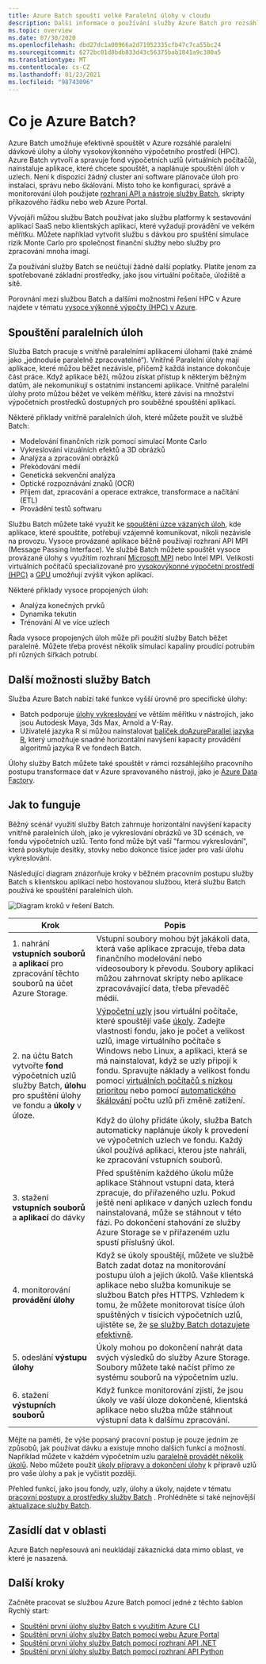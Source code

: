 ```yaml
---
title: Azure Batch spouští velké Paralelní úlohy v cloudu
description: Další informace o používání služby Azure Batch pro rozsáhlé paralelní úlohy a úlohy v prostředí HPC.
ms.topic: overview
ms.date: 07/30/2020
ms.openlocfilehash: dbd27dc1a00966a2d71952335cfb47c7ca55bc24
ms.sourcegitcommit: 6272bc01d8bdb833d43c56375bab1841a9c380a5
ms.translationtype: MT
ms.contentlocale: cs-CZ
ms.lasthandoff: 01/23/2021
ms.locfileid: "98743096"
---
```

# <a name="what-is-azure-batch"></a>Co je Azure Batch?

Azure Batch umožňuje efektivně spouštět v Azure rozsáhlé paralelní dávkové úlohy a úlohy vysokovýkonného výpočetního prostředí (HPC). Azure Batch vytvoří a spravuje fond výpočetních uzlů (virtuálních počítačů), nainstaluje aplikace, které chcete spouštět, a naplánuje spouštění úloh v uzlech. Není k dispozici žádný cluster ani software plánovače úloh pro instalaci, správu nebo škálování. Místo toho ke konfiguraci, správě a monitorování úloh použijete [rozhraní API a nástroje služby Batch](batch-apis-tools.md), skripty příkazového řádku nebo web Azure Portal.

Vývojáři můžou službu Batch používat jako službu platformy k sestavování aplikací SaaS nebo klientských aplikací, které vyžadují provádění ve velkém měřítku. Můžete například vytvořit službu s dávkou pro spuštění simulace rizik Monte Carlo pro společnost finanční služby nebo služby pro zpracování mnoha imagí.

Za používání služby Batch se neúčtují žádné další poplatky. Platíte jenom za spotřebované základní prostředky, jako jsou virtuální počítače, úložiště a sítě.

Porovnání mezi službou Batch a dalšími možnostmi řešení HPC v Azure najdete v tématu [vysoce výkonné výpočty (HPC) v Azure](/azure/architecture/topics/high-performance-computing/).

## <a name="run-parallel-workloads"></a>Spouštění paralelních úloh

Služba Batch pracuje s vnitřně paralelními aplikacemi úlohami (také známé jako „jednoduše paralelně zpracovatelné“). Vnitřně Paralelní úlohy mají aplikace, které můžou běžet nezávisle, přičemž každá instance dokončuje část práce. Když aplikace běží, můžou získat přístup k některým běžným datům, ale nekomunikují s ostatními instancemi aplikace. Vnitřně paralelní úlohy proto můžou běžet ve velkém měřítku, které závisí na množství výpočetních prostředků dostupných pro souběžné spouštění aplikací.

Některé příklady vnitřně paralelních úloh, které můžete použít ve službě Batch:

- Modelování finančních rizik pomocí simulací Monte Carlo
- Vykreslování vizuálních efektů a 3D obrázků
- Analýza a zpracování obrázků
- Překódování médií
- Genetická sekvenční analýza
- Optické rozpoznávání znaků (OCR)
- Příjem dat, zpracování a operace extrakce, transformace a načítání (ETL)
- Provádění testů softwaru

Službu Batch můžete také využít ke [spouštění úzce vázaných úloh](batch-mpi.md), kde aplikace, které spouštíte, potřebují vzájemně komunikovat, nikoli nezávisle na provozu. Vysoce provázané aplikace běžně používají rozhraní API MPI (Message Passing Interface). Ve službě Batch můžete spouštět vysoce provázané úlohy s využitím rozhraní [Microsoft MPI](/message-passing-interface/microsoft-mpi) nebo Intel MPI. Velikosti virtuálních počítačů specializované pro [vysokovýkonné výpočetní prostředí (HPC)](../virtual-machines/sizes-hpc.md) a [GPU](../virtual-machines/sizes-gpu.md) umožňují zvýšit výkon aplikací.

Některé příklady vysoce propojených úloh:

- Analýza konečných prvků
- Dynamika tekutin
- Trénování AI ve více uzlech

Řada vysoce propojených úloh může při použití služby Batch běžet paralelně. Můžete třeba provést několik simulací kapaliny proudící potrubím při různých šířkách potrubí.

## <a name="additional-batch-capabilities"></a>Další možnosti služby Batch

Služba Azure Batch nabízí také funkce vyšší úrovně pro specifické úlohy:

- Batch podporuje [úlohy vykreslování](batch-rendering-service.md) ve větším měřítku v nástrojích, jako jsou Autodesk Maya, 3ds Max, Arnold a V-Ray. 
- Uživatelé jazyka R si můžou nainstalovat [balíček doAzureParallel jazyka R](https://github.com/Azure/doAzureParallel), který umožňuje snadné horizontální navýšení kapacity provádění algoritmů jazyka R ve fondech Batch.

Úlohy služby Batch můžete také spouštět v rámci rozsáhlejšího pracovního postupu transformace dat v Azure spravovaného nástroji, jako je [Azure Data Factory](../data-factory/transform-data-using-dotnet-custom-activity.md).

## <a name="how-it-works"></a>Jak to funguje

Běžný scénář využití služby Batch zahrnuje horizontální navýšení kapacity vnitřně paralelních úloh, jako je vykreslování obrázků ve 3D scénách, ve fondu výpočetních uzlů. Tento fond může být vaší "farmou vykreslování", která poskytuje desítky, stovky nebo dokonce tisíce jader pro vaši úlohu vykreslování.

Následující diagram znázorňuje kroky v běžném pracovním postupu služby Batch s klientskou aplikací nebo hostovanou službou, která službu Batch používá ke spouštění paralelních úloh.

![Diagram kroků v řešení Batch.](./media/batch-technical-overview/tech_overview_03.png)

|Krok  |Popis  |
|---------|---------|
|1. nahrání **vstupních souborů** a **aplikací** pro zpracování těchto souborů na účet Azure Storage.     |Vstupní soubory mohou být jakákoli data, která vaše aplikace zpracuje, třeba data finančního modelování nebo videosoubory k převodu. Soubory aplikací můžou zahrnovat skripty nebo aplikace zpracovávající data, třeba převaděč médií.|
|2. na účtu Batch vytvořte **fond** výpočetních uzlů služby Batch, **úlohu** pro spuštění úlohy ve fondu a **úkoly** v úloze.     | [Výpočetní uzly](nodes-and-pools.md) jsou virtuální počítače, které spouštějí vaše [úkoly](jobs-and-tasks.md). Zadejte vlastnosti fondu, jako je počet a velikost uzlů, image virtuálního počítače s Windows nebo Linux, a aplikaci, která se má nainstalovat, když se uzly připojí k fondu. Spravujte náklady a velikost fondu pomocí [virtuálních počítačů s nízkou prioritou](batch-low-pri-vms.md) nebo pomocí [automatického škálování](batch-automatic-scaling.md) počtu uzlů při změně zatížení. <br/><br/>Když do úlohy přidáte úkoly, služba Batch automaticky naplánuje úkoly k provedení ve výpočetních uzlech ve fondu. Každý úkol používá aplikaci, kterou jste nahráli, ke zpracování vstupních souborů. |
|3. stažení **vstupních souborů** a **aplikací** do dávky     |Před spuštěním každého úkolu může aplikace Stáhnout vstupní data, která zpracuje, do přiřazeného uzlu. Pokud ještě není aplikace v daných uzlech fondu nainstalovaná, může se stáhnout v této fázi. Po dokončení stahování ze služby Azure Storage se v přiřazeném uzlu spustí příslušný úkol.|
|4. monitorování **provádění úlohy**     |Když se úkoly spouštějí, můžete ve službě Batch zadat dotaz na monitorování postupu úloh a jejich úkolů. Vaše klientská aplikace nebo služba komunikuje se službou Batch přes HTTPS. Vzhledem k tomu, že můžete monitorovat tisíce úloh spuštěných v tisících výpočetních uzlů, ujistěte se, že [se služby Batch dotazujete efektivně](batch-efficient-list-queries.md).|
|5. odeslání **výstupu úlohy**     |Úkoly mohou po dokončení nahrát data svých výsledků do služby Azure Storage. Soubory můžete také načíst přímo ze systému souborů na výpočetním uzlu.|
|6. stažení **výstupních souborů**     |Když funkce monitorování zjistí, že jsou úkoly ve vaší úloze dokončené, klientská aplikace nebo služba může stáhnout výstupní data k dalšímu zpracování.|

Mějte na paměti, že výše popsaný pracovní postup je pouze jedním ze způsobů, jak používat dávku a existuje mnoho dalších funkcí a možností. Například můžete v každém výpočetním uzlu [paralelně provádět několik úkolů](batch-parallel-node-tasks.md). Nebo můžete použít [úkoly přípravy a dokončení úlohy](batch-job-prep-release.md) k přípravě uzlů pro vaše úlohy a pak je vyčistit později.

Přehled funkcí, jako jsou fondy, uzly, úlohy a úkoly, najdete v tématu [pracovní postupy a prostředky služby Batch](batch-service-workflow-features.md) . Prohlédněte si také nejnovější [aktualizace služby Batch](https://azure.microsoft.com/updates/?product=batch).

## <a name="in-region-data-residency"></a>Zasídlí dat v oblasti
Azure Batch nepřesouvá ani neukládají zákaznická data mimo oblast, ve které je nasazená. 

## <a name="next-steps"></a>Další kroky

Začněte pracovat se službou Azure Batch pomocí jedné z těchto šablon Rychlý start:
- [Spuštění první úlohy služby Batch s využitím Azure CLI](quick-create-cli.md)
- [Spuštění první úlohy služby Batch pomocí webu Azure Portal](quick-create-portal.md)
- [Spuštění první úlohy služby Batch pomocí rozhraní API .NET](quick-run-dotnet.md)
- [Spuštění první úlohy služby Batch pomocí rozhraní API Python](quick-run-python.md)
